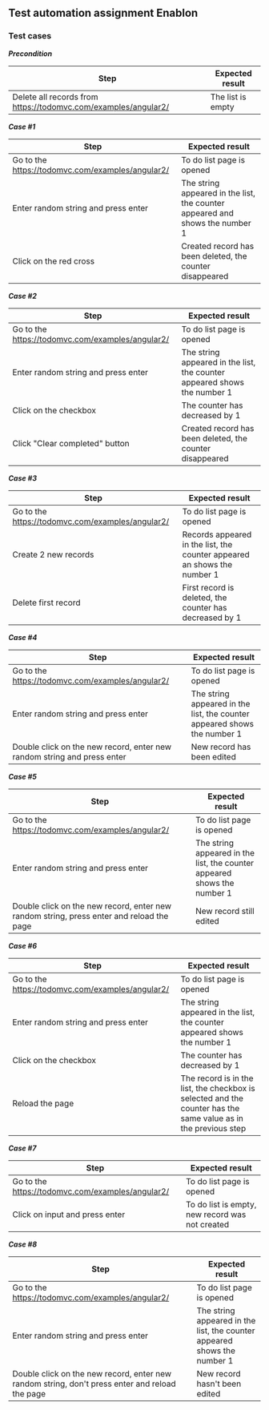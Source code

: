 ## Test automation assignment Enablon

### Test cases

***Precondition***

| Step | Expected result |
|--------|-----------------|
| Delete all records from https://todomvc.com/examples/angular2/ | The list is empty |

***Case #1***

| Step | Expected result |
|--------|-----------------|
| Go to the https://todomvc.com/examples/angular2/ | To do list page is opened |
| Enter random string and press enter | The string appeared in the list, the counter appeared and shows the number 1 |
| Click on the red cross | Created record has been deleted, the counter disappeared | 

***Case #2***

| Step | Expected result |
|--------|-----------------|
| Go to the https://todomvc.com/examples/angular2/ | To do list page is opened |
| Enter random string and press enter | The string appeared in the list, the counter appeared shows the number 1 |
| Click on the checkbox | The counter has decreased by 1 |
| Click "Clear completed" button | Created record has been deleted, the counter disappeared |

***Case #3***

| Step | Expected result |
|--------|-----------------|
| Go to the https://todomvc.com/examples/angular2/ | To do list page is opened |
| Create 2 new records | Records appeared in the list, the counter appeared an shows the number 1 |
| Delete first record | First record is deleted, the counter has decreased by 1 | 

***Case #4***

| Step | Expected result |
|------|-----------------|
| Go to the https://todomvc.com/examples/angular2/ | To do list page is opened |
| Enter random string and press enter | The string appeared in the list, the counter appeared shows the number 1 |
| Double click on the new record, enter new random string and press enter | New record has been edited |

***Case #5***

| Step | Expected result |
|------|-----------------|
| Go to the https://todomvc.com/examples/angular2/ | To do list page is opened |
| Enter random string and press enter | The string appeared in the list, the counter appeared shows the number 1 |
| Double click on the new record, enter new random string, press enter and reload the page | New record still edited |

***Case #6***

| Step | Expected result |
|------|-----------------|
| Go to the https://todomvc.com/examples/angular2/ | To do list page is opened |
| Enter random string and press enter | The string appeared in the list, the counter appeared shows the number 1 |
| Click on the checkbox | The counter has decreased by 1 |
| Reload the page | The record is in the list, the checkbox is selected and the counter has the same value as in the previous step |

***Case #7***

| Step | Expected result |
|------|-----------------|
| Go to the https://todomvc.com/examples/angular2/ | To do list page is opened |
| Click on input and press enter | To do list is empty, new record was not created |

***Case #8***

| Step | Expected result |
|------|-----------------|
| Go to the https://todomvc.com/examples/angular2/ | To do list page is opened |
| Enter random string and press enter | The string appeared in the list, the counter appeared shows the number 1 |
| Double click on the new record, enter new random string, don't press enter and reload the page | New record hasn't been edited |



